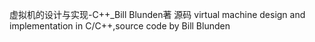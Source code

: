 虚拟机的设计与实现-C++_Bill Blunden著 源码
virtual machine design and implementation in C/C++,source code by Bill Blunden
